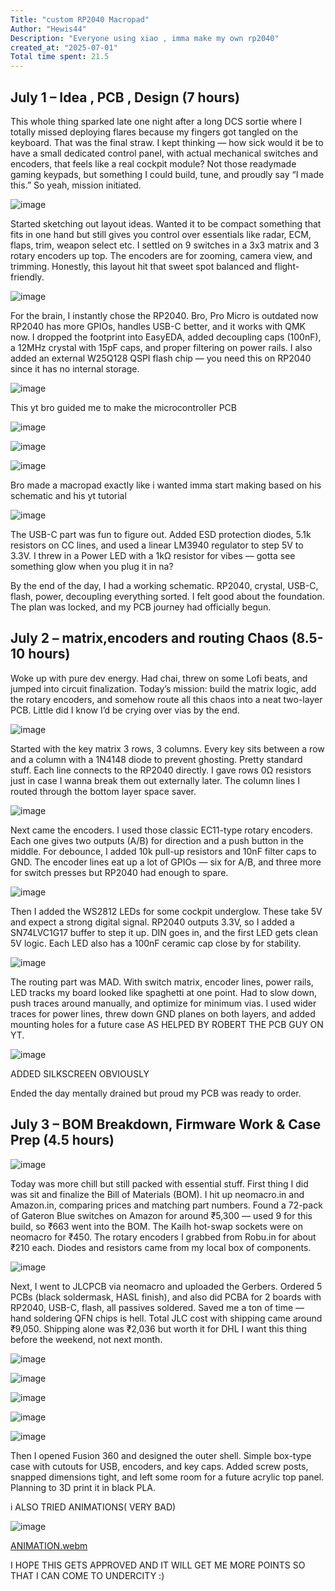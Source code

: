 ```yaml
---
Title: "custom RP2040 Macropad"
Author: "Hewis44"
Description: "Everyone using xiao , imma make my own rp2040"
created_at: "2025-07-01"
Total time spent: 21.5
---
```





## July 1 – Idea , PCB , Design (7 hours)

This whole thing sparked late one night after a long DCS sortie where I totally missed deploying flares because my fingers got tangled on the keyboard. That was the final straw. I kept thinking — how sick would it be to have a small dedicated control panel, with actual mechanical switches and encoders, that feels like a real cockpit module? Not those readymade gaming keypads, but something I could build, tune, and proudly say “I made this.” So yeah, mission initiated.



![image](https://github.com/user-attachments/assets/856a1228-17d5-416b-bc5b-002234eff6d0)


Started sketching out layout ideas. Wanted it to be compact  something that fits in one hand but still gives you control over essentials like radar, ECM, flaps, trim, weapon select etc. I settled on 9 switches in a 3x3 matrix and 3 rotary encoders up top. The encoders are for zooming, camera view, and trimming. Honestly, this layout hit that sweet spot  balanced and flight-friendly.




![image](https://github.com/user-attachments/assets/a6b5eb6f-a398-4489-aa75-3fdbf9f6fb37)







For the brain, I instantly chose the RP2040. Bro, Pro Micro is outdated now RP2040 has more GPIOs, handles USB-C better, and it works with QMK now. I dropped the footprint into EasyEDA, added decoupling caps (100nF), a 12MHz crystal with 15pF caps, and proper filtering on power rails. I also added an external W25Q128 QSPI flash chip — you need this on RP2040 since it has no internal storage.



![image](https://github.com/user-attachments/assets/784d6ae8-07e9-420e-962c-b483fed9fb97)



This yt bro guided me to make the microcontroller PCB



![image](https://github.com/user-attachments/assets/5c0b3f5e-7fc2-4036-ba82-e31ff79c0a03)





![image](https://github.com/user-attachments/assets/794cde7f-f96a-441d-9021-e07d1c7a65c0)





![image](https://github.com/user-attachments/assets/ce2c0b6d-180e-4502-a85c-2b9154a89219)


Bro made a macropad exactly like i wanted imma start making based on his schematic and his yt tutorial


![image](https://github.com/user-attachments/assets/97cf4fd8-924f-4901-ad09-546e8028b539)






The USB-C part was fun to figure out. Added ESD protection diodes, 5.1k resistors on CC lines, and used a linear LM3940 regulator to step 5V to 3.3V. I threw in a Power LED with a 1kΩ resistor for vibes — gotta see something glow when you plug it in na?

By the end of the day, I had a working schematic. RP2040, crystal, USB-C, flash, power, decoupling  everything sorted. I felt good about the foundation. The plan was locked, and my PCB journey had officially begun.






## July 2 – matrix,encoders and routing Chaos (8.5-10 hours)



Woke up with pure dev energy. Had chai, threw on some Lofi beats, and jumped into circuit finalization. Today’s mission: build the matrix logic, add the rotary encoders, and somehow route all this chaos into a neat two-layer PCB. Little did I know I’d be crying over vias by the end.


![image](https://github.com/user-attachments/assets/5882c191-9cdb-489a-9353-596860d95146)




Started with the key matrix 3 rows, 3 columns. Every key sits between a row and a column with a 1N4148 diode to prevent ghosting. Pretty standard stuff. Each line connects to the RP2040 directly. I gave rows 0Ω resistors just in case I wanna break them out externally later. The column lines I routed through the bottom layer  space saver.



![image](https://github.com/user-attachments/assets/be526d96-63af-46a1-86ef-83c17eaab5a3)




Next came the encoders. I used those classic EC11-type rotary encoders. Each one gives two outputs (A/B) for direction and a push button in the middle. For debounce, I added 10k pull-up resistors and 10nF filter caps to GND. The encoder lines eat up a lot of GPIOs — six for A/B, and three more for switch presses  but RP2040 had enough to spare.





![image](https://github.com/user-attachments/assets/7fce29c6-e042-4a4a-ab9d-a5647f27dc24)




Then I added the WS2812 LEDs for some cockpit underglow. These take 5V and expect a strong digital signal. RP2040 outputs 3.3V, so I added a SN74LVC1G17 buffer to step it up. DIN goes in, and the first LED gets clean 5V logic. Each LED also has a 100nF ceramic cap close by for stability.



![image](https://github.com/user-attachments/assets/a3b05a63-00b8-4792-aacd-39565e860d69)






The routing part was MAD. With switch matrix, encoder lines, power rails, LED tracks  my board looked like spaghetti at one point. Had to slow down, push traces around manually, and optimize for minimum vias. I used wider traces for power lines, threw down GND planes on both layers, and added mounting holes for a future case AS HELPED BY ROBERT THE PCB GUY ON YT. 





![image](https://github.com/user-attachments/assets/888f8223-c6cb-46d9-8524-194564b79975)








ADDED SILKSCREEN OBVIOUSLY




Ended the day mentally drained but proud  my PCB was ready to order.








## July 3 – BOM Breakdown, Firmware Work & Case Prep (4.5 hours)



![image](https://github.com/user-attachments/assets/62b95393-5b42-4619-a2aa-86fc53221b6a)




Today was more chill but still packed with essential stuff. First thing I did was sit and finalize the Bill of Materials (BOM). I hit up neomacro.in and Amazon.in, comparing prices and matching part numbers. Found a 72-pack of Gateron Blue switches on Amazon for around ₹5,300 — used 9 for this build, so ₹663 went into the BOM. The Kailh hot-swap sockets were on neomacro for ₹450. The rotary encoders I grabbed from Robu.in for about ₹210 each. Diodes and resistors came from my local box of components.





![image](https://github.com/user-attachments/assets/2b05f3b4-bd71-48d9-9796-1fa74e75dc8e)




Next, I went to JLCPCB via neomacro and uploaded the Gerbers. Ordered 5 PCBs (black soldermask, HASL finish), and also did PCBA for 2 boards with RP2040, USB-C, flash, all passives soldered. Saved me a ton of time — hand soldering QFN chips is hell. Total JLC cost with shipping came around ₹9,050. Shipping alone was ₹2,036 but worth it for DHL  I want this thing before the weekend, not next month.


![image](https://github.com/user-attachments/assets/f819b825-41dd-45c2-983b-3cf7ab8f79c4)


![image](https://github.com/user-attachments/assets/72dda394-f42b-4410-8e57-f5a382dcb3c7)

![image](https://github.com/user-attachments/assets/5740f5d0-2d4d-4e78-bed3-cdbc34490f55)

![image](https://github.com/user-attachments/assets/d8bb0830-28ff-4c5d-b194-49da9483cfd0)

![image](https://github.com/user-attachments/assets/6dc7fcd5-1109-4240-b538-d2e5cdb2eb27)


Then I opened Fusion 360 and designed the outer shell. Simple box-type case with cutouts for USB, encoders, and key caps. Added screw posts, snapped dimensions tight, and left some room for a future acrylic top panel. Planning to 3D print it in black PLA.


i ALSO TRIED ANIMATIONS( VERY BAD)

![image](https://github.com/user-attachments/assets/ebb0cae8-cbda-45b4-9333-88d15f3cd007)

[ANIMATION.webm](https://github.com/user-attachments/assets/8ee8b1c9-feb6-40c3-911c-d5dce06c1714)


I HOPE THIS GETS APPROVED AND IT WILL GET ME MORE POINTS SO THAT I CAN COME TO UNDERCITY :)

























































































